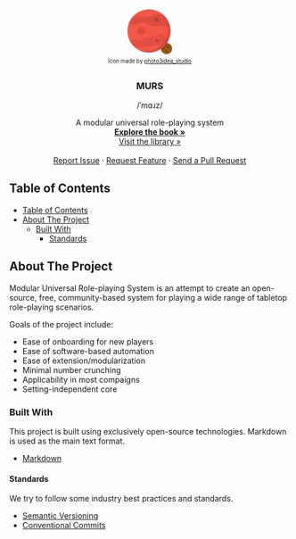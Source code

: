<!-- PROJECT LOGO -->
<br />
<p align="center">
    <a href="https://github.com/skyne98/murs/">
        <img src="./assets/planet.svg" alt="Logo" width="80" height="80">
    </a>
    <br />
    <sub>
        <sup>Icon made by <a href="https://www.flaticon.com/free-icon/mars_1751853?term=mars&page=1&position=45" title="photo3idea_studio">photo3idea_studio</a>
        </sup>
    </sub>

  <h3 align="center">MURS</h3>
  <p align="center"> /ˈmɑɹz/</p>

  <p align="center">
    A modular universal role-playing system
    <br />
    <a href="https://skyne98.github.io/murs/index.html"><strong>Explore the book »</strong></a>
    <br />
    <a href="https://github.com/skyne98/murs-library">Visit the library »</a>
    <br />
    <br />
    <a href="https://github.com/skyne98/murs/issues">Report Issue</a>
    ·
    <a href="https://github.com/skyne98/murs/issues">Request Feature</a>
    ·
    <a href="https://github.com/skyne98/murs/pulls">Send a Pull Request</a>
  </p>
</p>



<!-- TABLE OF CONTENTS -->
## Table of Contents

- [Table of Contents](#table-of-contents)
- [About The Project](#about-the-project)
  - [Built With](#built-with)
    - [Standards](#standards)

<!-- ABOUT THE PROJECT -->
## About The Project

Modular Universal Role-playing System is an attempt to create an open-source, free, community-based system for playing a wide range of tabletop role-playing scenarios.

Goals of the project include:
- Ease of onboarding for new players
- Ease of software-based automation
- Ease of extension/modularization
- Minimal number crunching
- Applicability in most compaigns
- Setting-independent core

### Built With
This project is built using exclusively open-source technologies. Markdown is used as the main text format.
* [Markdown](https://github.com/adam-p/markdown-here/wiki/Markdown-Cheatsheet)

#### Standards
We try to follow some industry best practices and standards.
* [Semantic Versioning](https://semver.org/)
* [Conventional Commits](https://www.conventionalcommits.org/en/v1.0.0/)
